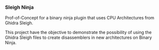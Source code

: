 ### Sleigh Ninja

Prof-of-Concept for a binary ninja plugin that uses CPU Architectures from Ghidra Sleigh.

This project have the objective to demonstrate the possibility of using the Ghidra Sleigh files to create disassemblers in new architectures on Binary Ninja.
